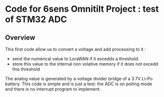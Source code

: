 # Code for 6sens Omnitilt Project : test of STM32 ADC

## Overview
This first code allow us to convert a voltage and add processing to it :

 - send the numerical value to LoraWAN if it excedds a threshold. 
 - store this value to the internal non volative memory if it does not excedd this threshold

The analog value is generated by a voltage divider bridge of a 3.7V Li-Po battery.
This code is simple and is just a test: the ADC is on polling mode and there is no interrupt program to implement.

